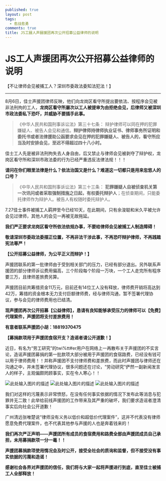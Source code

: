 ```yaml
---
published: true
layout: post
tags:
  - 愈战愈勇
comments: true
title: JS工圝人声圝援团再次公开招募公益律师的说明
---
```

# JS工人声援团再次公开招募公益律师的说明
【不让律师会见被捕工人？深圳市委政法委知法犯法！】

---

8月6日，佳士声援团律师反映，他们向龙岗区看守所提出要依法、按程序会见被非法刑拘的工人，**龙岗区看守所屡次以工人被提审为由拒绝会见，后律师又被深圳市政法委私下恐吓，并威胁不要插手此事。**

> 《中华人民共和国刑事诉讼法》第三十七条：
辩护律师可以同在押的犯罪嫌疑人、被告人会见和通信。**辩护律师持律师执业证书、律师事务所证明和委托书或者法律援助公函要求会见在押的犯罪嫌疑人、被告人的，看守所应当及时安排会见，至迟不得超过四十八小时。**

佳士工人先是被非法刑拘失去人身自由，后又禁止与律师会见被剥夺了辩护权，龙岗区看守所和深圳市政法委的行为已经严重违反法律法规！！！

**请问在你们眼里法律是什么？依法治国又是什么？难道这一切都只是用来忽悠人的口号？**

> 《中华人民共和国刑事诉讼法》第三十三条：
> **犯罪嫌疑人自被侦查机关第一次讯问或者采取强制措施之日起，有权委托辩护人**；在侦查期间，只能委托律师作为辩护人。被告人有权随时委托辩护人。

7.27佳士事件被捕工人羁押至今已经10天，在此期间，只有余浚聪和米久平被允许会见过律师，其他人的会见一再被无故拖延。

**我们严正要求龙岗区看守所依法依规办事，不要给律师会见被捕工人制造障碍！**

**敬请深圳市委政法委摆正位置，不再非法干涉此事，不再恐吓辩护律师，不再践踏宪法尊严！**

**【公开招募公益律师，为公平正义而辩护！】** 

声援团联系的第一批律师由于受到相关部门的压力，已经有部分退出。另外联系声援团的部分律师诉讼费用偏高，三个阶段每个阶段一万块，一个工人走完所有程序要三万，且律师差旅费另算。

声援团目前共筹措资金11万元，目前还有14位工人没有释放，律师费开销将高达到42万，筹措的资金根本无力支付巨额律师费，经与律师沟通，暂不签署代理协议，参与会见的律师费用也已结清。

**现声援团再次公开招募【公益律师】，恳请有良知能够承受压力的律师可以【免费】代理案件，声援团将支付差旅费用！**

**有意者联系声援团小胡：18819370475**

**【募捐款项用于声援团食宿开支？造谣者请公开道歉！】**

近日，有名为“劳工研究”的twi%tt#er用户在网络上一再散布关于声援团的不实言论，造谣声援团募捐的第一批款项大部分被用于声援团的食宿路费，已经没有钱可以用于律师费用！！并称声援团不支付律师费和差旅费，而此时声援团与律师还在沟通之中，并未签署代理协议，很多问题还在讨论，“劳动研究”俨然一副新闻发言人的样子，主观偏颇罔顾事实，实在令人寒心！！

![此处输入图片的描述][1]
![此处输入图片的描述][2]
![此处输入图片的描述][3]

我们对这样的污蔑表示非常愤怒，在没有任何事实依据的情况下发布此等消息与犯罪并无二致！此举给前线声援团的工作带来及其严重的破坏，我们要求造谣者澄清事实后向社会公开道歉！

广州清远张唯楚说“律师没有义务以低价和超低价代理案件”，这并不代表没有律师愿意免费代理案件，也不代表其他参与声援的人也是奔着钱来的！

**我们再次严正声明——声援团所有成员的食宿费用和路费全部由声援团成员自己承担，未用募捐款项一分一毫！！**

**声援团募捐款项使用情况会及时公开，接受全社会的质询和监督，但不接受没有事实依据的污蔑和造谣！**

**感谢社会各界对声援团的信任，我们将与大家一起将声援进行到底，直至佳士被捕工人全部释放！**


  [1]: http://wx4.sinaimg.cn/mw690/0060lm7Tly1fu1dsurcpgj30bn0ktn3t.jpg
  [2]: http://wx1.sinaimg.cn/mw690/0060lm7Tly1fu1dv91nutj30c10lfwkl.jpg
  [3]: http://wx1.sinaimg.cn/mw690/0060lm7Tly1fu1dw9nztaj30bv0l6ag2.jpg